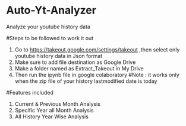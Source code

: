 # Auto-Yt-Analyzer
Analyze your youtube history data 

#Steps to be followed to work it out
1. Go to https://takeout.google.com/settings/takeout ,then select only youtube history data in Json format
2. Make sure to add file destination as Google Drive
3. Make a folder named as Extract_Takeout in My Drive
4. Then run the ipynb file in google colaboratory
 #Note : it works only when the zip file of your history lastmodified date is today

#Features included
1. Current & Previous Month Analysis
2. Specific Year all Month Analysis
3. All History Year Wise Analysis
